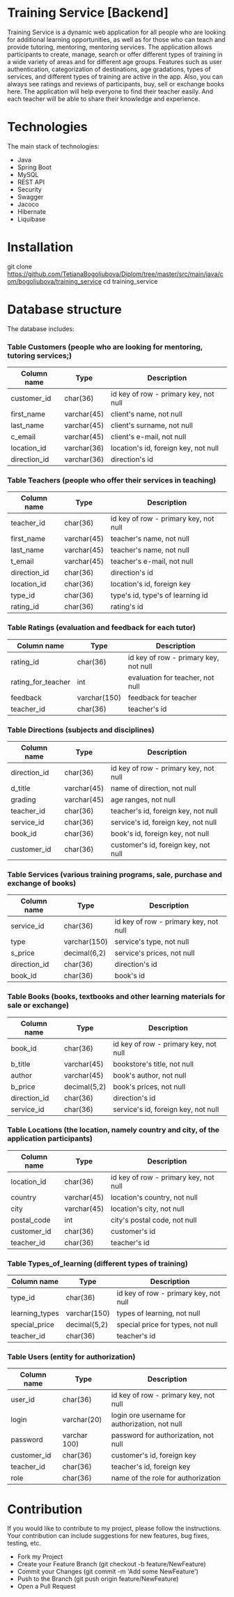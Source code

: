 # Training Service [Backend]

Training Service is a dynamic web application for all people who are looking for additional 
learning opportunities, as well as for those who can teach and provide tutoring, mentoring, 
mentoring services. The application allows participants to create, manage, search or offer 
different types of training in a wide variety of areas and for different age groups.  Features 
such as user authentication, categorization of destinations, age gradations, types of services, 
and different types of training are active in the app. Also, you can always see ratings and 
reviews of participants, buy, sell or exchange books here. The application will help everyone to 
find their teacher easily. And each teacher will be able to share their knowledge and experience.

# Technologies
The main stack of technologies:

- Java
- Spring Boot
- MySQL
- REST API
- Security
- Swagger
- Jacoco
- Hibernate
- Liquibase

# Installation
git clone https://github.com/TetianaBogoliubova/Diplom/tree/master/src/main/java/com/bogoliubova/training_service
cd training_service

# Database structure

The database includes:
### Table Customers (people who are looking for mentoring, tutoring services;)

| Column name  | Type        | Description                           |
|--------------|-------------|---------------------------------------|
| customer_id  | char(36)    | id key of row - primary key, not null | 
| first_name   | varchar(45) | client's name,  not null              |
| last_name    | varchar(45) | client's surname, not null            |
| c_email      | varchar(45) | client's e-mail, not null             |
| location_id  | varchar(36) | location's id, foreign key, not null  |
| direction_id | varchar(36) | direction's id                        |


### Table Teachers (people who offer their services in teaching)

| Column name  | Type        | Description                           |
|--------------|-------------|---------------------------------------|
| teacher_id   | char(36)    | id key of row - primary key, not null |
| first_name   | varchar(45) | teacher's name,  not null             |         
| last_name    | varchar(45) | teacher's name,  not null             |               
| t_email      | varchar(45) | teacher's e-mail, not null            |                           
| direction_id | char(36)    | direction's id                        |                          
| location_id  | char(36)    | location's id, foreign key            | 
| type_id      | char(36)    | type's id, type's of learning id      |
| rating_id    | char(36)    | rating's id                           |                          


### Table Ratings (evaluation and feedback for each tutor)

| Column name        | Type         | Description                           |
|--------------------|--------------|---------------------------------------|
| rating_id          | char(36)     | id key of row - primary key, not null |
| rating_for_teacher | int          | evaluation for teacher, not null      | 
| feedback           | varchar(150) | feedback for teacher                  | 
| teacher_id         | char(36)     | teacher's id                          |


 ### Table Directions (subjects and disciplines) 

| Column name  | Type          | Description                           |
|--------------|---------------|---------------------------------------|
| direction_id | char(36)      | id key of row - primary key, not null | 
| d_title      | varchar(45)   | name of direction, not null           | 
| grading      | varchar(45)   | age ranges, not null                  | 
| teacher_id   | char(36)      | teacher's id, foreign key, not null   |
| service_id   | char(36)      | service's id, foreign key, not null   |
| book_id      | char(36)      | book's id, foreign key, not null      |
| customer_id  | char(36)      | customer's id, foreign key, not null  |


 ### Table Services (various training programs, sale, purchase and exchange of books)

| Column name  | Type         | Description                           |
|--------------|--------------|---------------------------------------|
| service_id   | char(36)     | id key of row - primary key, not null |
| type         | varchar(150) | service's type, not null              | 
| s_price      | decimal(6,2) | service's prices, not null            |
| direction_id | char(36)     | direction's id                        | 
| book_id      | char(36)     | book's id                             | 


### Table Books (books, textbooks and other learning materials for sale or exchange) 

| Column name  | Type           | Description                           |
|--------------|----------------|---------------------------------------|
| book_id      | char(36)       | id key of row - primary key, not null |
| b_title      | varchar(45)    | bookstore's title, not null           | 
| author       | varchar(45)    | book's author, not null               | 
| b_price      | decimal(5,2)   | book's prices, not null               |
| direction_id | char(36)       | direction's id                        |
| service_id   | char(36)       | service's id, foreign key, not null   |


 ### Table Locations (the location, namely country and city, of the application participants)

| Column name   | Type        | Description                           |
|---------------|-------------|---------------------------------------|
| location_id   | char(36)    | id key of row - primary key, not null | 
| country       | varchar(45) | location's country, not null          | 
| city          | varchar(45) | location's city, not null             | 
| postal_code   | int         | city's postal code, not null          | 
| customer_id   | char(36)    | customer's id                         |
| teacher_id    | char(36)    | teacher's id                          |


 ### Table Types_of_learning (different types of training)

| Column name    | Type         | Description                           |
|----------------|--------------|---------------------------------------|
| type_id        | char(36)     | id key of row - primary key, not null | 
| learning_types | varchar(150) | types of learning, not null           | 
| special_price  | decimal(5,2) | special price for types, not null     | 
| teacher_id     | char(36)     | teacher's id                          |


### Table Users (entity for authorization)

| Column name | Type         | Description                                    |
|-------------|--------------|------------------------------------------------|
| user_id     | char(36)     | id key of row - primary key, not null          | 
| login       | varchar(20)  | login ore username for authorization, not null | 
| password    | varchar 100) | password for authorization, not null           | 
| customer_id | char(36)     | customer's id, foreign key                     |
| teacher_id  | char(36)     | teacher's id, foreign key                      |
| role        | char(36)     | name of the role for authorization             |

# Contribution
If you would like to contribute to my project, please follow the instructions. Your contribution
can include suggestions for new features, bug fixes, testing, etc.

- Fork my Project
- Create your Feature Branch (git checkout -b feature/NewFeature)
- Commit your Changes (git commit -m 'Add some NewFeature')
- Push to the Branch (git push origin feature/NewFeature)
- Open a Pull Request
